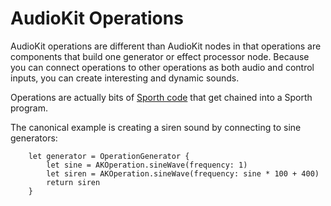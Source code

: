 # AudioKit Operations

AudioKit operations are different than AudioKit nodes in that operations are components that build one generator or effect processor node.  Because you can connect operations to other operations as both audio and control inputs, you can create interesting and dynamic sounds. 

Operations are actually bits of [Sporth code](https://github.com/PaulBatchelor/Sporth) that get chained into a Sporth program. 

The canonical example is creating a siren sound by connecting to sine generators:

```
    let generator = OperationGenerator {
        let sine = AKOperation.sineWave(frequency: 1)
        let siren = AKOperation.sineWave(frequency: sine * 100 + 400)
        return siren
    }
```
    

